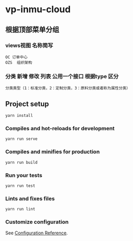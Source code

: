 # vp-inmu-cloud

## 根据顶部菜单分组
### views视图 名称简写
```
OC 订单中心 
OZS  组织架构
```
### 分类 新增 修改 列表 公用一个接口 根据type 区分
```
分类类型（1：标准分类，2：定制分类，3：原料分类或者称为属性分类）
```
## Project setup
```
yarn install
```

### Compiles and hot-reloads for development
```
yarn run serve
```

### Compiles and minifies for production
```
yarn run build
```

### Run your tests
```
yarn run test
```

### Lints and fixes files
```
yarn run lint
```
### Customize configuration
See [Configuration Reference](https://cli.vuejs.org/config/).


